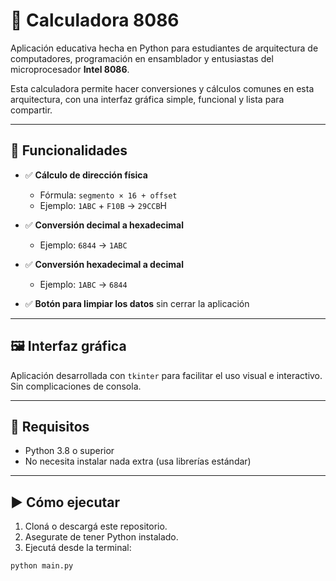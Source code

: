 # 🧮 Calculadora 8086

Aplicación educativa hecha en Python para estudiantes de arquitectura de computadores, programación en ensamblador y entusiastas del microprocesador **Intel 8086**.

Esta calculadora permite hacer conversiones y cálculos comunes en esta arquitectura, con una interfaz gráfica simple, funcional y lista para compartir.

---

## 🚀 Funcionalidades

- ✅ **Cálculo de dirección física**
  - Fórmula: `segmento × 16 + offset`
  - Ejemplo: `1ABC` + `F10B` → `29CCB`H

- ✅ **Conversión decimal a hexadecimal**
  - Ejemplo: `6844` → `1ABC`

- ✅ **Conversión hexadecimal a decimal**
  - Ejemplo: `1ABC` → `6844`

- ✅ **Botón para limpiar los datos** sin cerrar la aplicación

---

## 🖼 Interfaz gráfica

Aplicación desarrollada con `tkinter` para facilitar el uso visual e interactivo. Sin complicaciones de consola.

---

## 🐍 Requisitos

- Python 3.8 o superior
- No necesita instalar nada extra (usa librerías estándar)

---

## ▶️ Cómo ejecutar

1. Cloná o descargá este repositorio.
2. Asegurate de tener Python instalado.
3. Ejecutá desde la terminal:

```bash
python main.py
